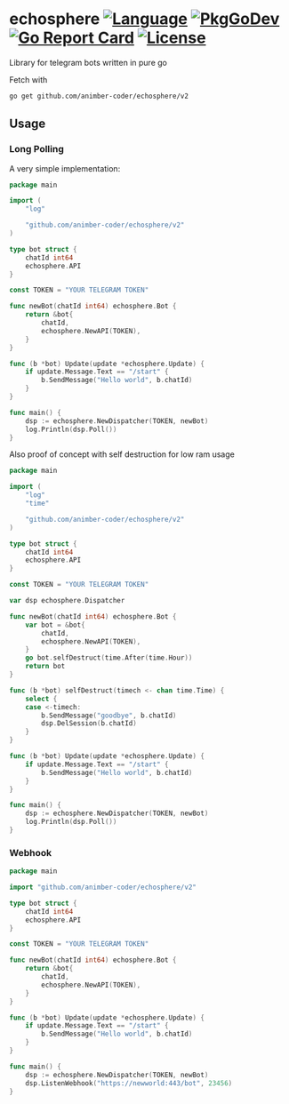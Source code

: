 # echosphere [![Language](https://img.shields.io/badge/Language-Go-blue.svg)](https://golang.org/) [![PkgGoDev](https://pkg.go.dev/badge/github.com/animber-coder/echosphere/v2)](https://pkg.go.dev/github.com/animber-coder/echosphere/v2) [![Go Report Card](https://goreportcard.com/badge/github.com/animber-coder/echosphere)](https://goreportcard.com/report/github.com/animber-coder/echosphere) [![License](http://img.shields.io/badge/license-LGPL3.0-orange.svg?style=flat)](https://github.com/animber-coder/echosphere/blob/master/LICENSE)

Library for telegram bots written in pure go

Fetch with

```bash
go get github.com/animber-coder/echosphere/v2
```

## Usage

### Long Polling

A very simple implementation:

```go
package main

import (
    "log"

    "github.com/animber-coder/echosphere/v2"
)

type bot struct {
    chatId int64
    echosphere.API
}

const TOKEN = "YOUR TELEGRAM TOKEN"

func newBot(chatId int64) echosphere.Bot {
    return &bot{
        chatId,
        echosphere.NewAPI(TOKEN),
    }
}

func (b *bot) Update(update *echosphere.Update) {
    if update.Message.Text == "/start" {
        b.SendMessage("Hello world", b.chatId)
    }
}

func main() {
    dsp := echosphere.NewDispatcher(TOKEN, newBot)
    log.Println(dsp.Poll())
}
```


Also proof of concept with self destruction for low ram usage

```go
package main

import (
    "log"
    "time"

    "github.com/animber-coder/echosphere/v2"
)

type bot struct {
    chatId int64
    echosphere.API
}

const TOKEN = "YOUR TELEGRAM TOKEN"

var dsp echosphere.Dispatcher

func newBot(chatId int64) echosphere.Bot {
    var bot = &bot{
        chatId,
        echosphere.NewAPI(TOKEN),
    }
    go bot.selfDestruct(time.After(time.Hour))
    return bot
}

func (b *bot) selfDestruct(timech <- chan time.Time) {
    select {
    case <-timech:
        b.SendMessage("goodbye", b.chatId)
        dsp.DelSession(b.chatId)
    }
}

func (b *bot) Update(update *echosphere.Update) {
    if update.Message.Text == "/start" {
        b.SendMessage("Hello world", b.chatId)
    }
}

func main() {
    dsp := echosphere.NewDispatcher(TOKEN, newBot)
    log.Println(dsp.Poll())
}
```

### Webhook

```go
package main

import "github.com/animber-coder/echosphere/v2"

type bot struct {
	chatId int64
	echosphere.API
}

const TOKEN = "YOUR TELEGRAM TOKEN"

func newBot(chatId int64) echosphere.Bot {
	return &bot{
		chatId,
		echosphere.NewAPI(TOKEN),
	}
}

func (b *bot) Update(update *echosphere.Update) {
	if update.Message.Text == "/start" {
		b.SendMessage("Hello world", b.chatId)
	}
}

func main() {
	dsp := echosphere.NewDispatcher(TOKEN, newBot)
	dsp.ListenWebhook("https://newworld:443/bot", 23456)
}
```
